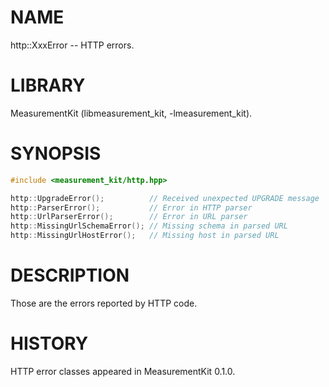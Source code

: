 # NAME
http::XxxError -- HTTP errors.

# LIBRARY
MeasurementKit (libmeasurement_kit, -lmeasurement_kit).

# SYNOPSIS
```C++
#include <measurement_kit/http.hpp>

http::UpgradeError();          // Received unexpected UPGRADE message
http::ParserError();           // Error in HTTP parser
http::UrlParserError();        // Error in URL parser
http::MissingUrlSchemaError(); // Missing schema in parsed URL
http::MissingUrlHostError();   // Missing host in parsed URL
```

# DESCRIPTION

Those are the errors reported by HTTP code.

# HISTORY

HTTP error classes appeared in MeasurementKit 0.1.0.
